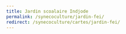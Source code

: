 ```yaml
---
title: Jardin scoalaire Indjode
permalink: /synecoculture/jardin-fei/
redirect: /synecoculture/cartes/jardin-fei/
---
```


